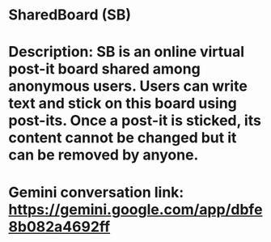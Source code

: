 # SharedBoard (SB)
# Description: SB is an online virtual post-it board shared among anonymous users. Users can write text and stick on this board using post-its. Once a post-it is sticked, its content cannot be changed but it can be removed by anyone.
# Gemini conversation link: https://gemini.google.com/app/dbfe8b082a4692ff
#
